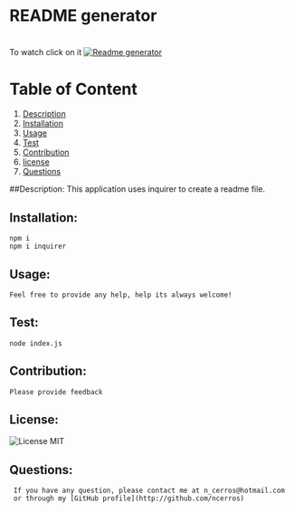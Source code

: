 # README generator
  
  # 
  To watch click on it
  [![Readme generator](https://img.youtube.com/vi/n_NGaqj6EXE/0.jpg)](https://www.youtube.com/watch?v=n_NGaqj6EXE)
  
  
  # Table of Content
  
  1. [Description](#description)
  2. [Installation](#installation)
  3. [Usage](#usage)
  4. [Test](#test)
  5. [Contribution](#contribution)
  6. [license](#license)
  7. [Questions](#questions)
  
  ##Description:
    This application uses inquirer to create a readme file.

  ## Installation:
    npm i
    npm i inquirer

  ## Usage:
    Feel free to provide any help, help its always welcome!
  
  ## Test:
    node index.js
  
  ## Contribution:
    Please provide feedback

  ## License:
  ![License](https://img.shields.io/badge/License-MIT-green.svg "license Badge")
    MIT
    
  ## Questions:
     If you have any question, please contact me at n_cerros@hotmail.com
     or through my [GitHub profile](http://github.com/ncerros)
